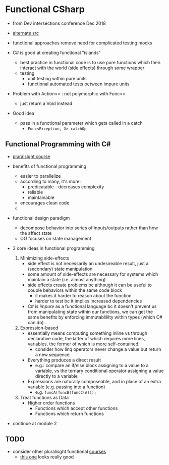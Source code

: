 Functional CSharp
=======================

- from Dev intersections conference Dec 2018
- [alternate src](https://www.ustream.tv/recorded/114916291)

- functional approaches remove need for complicated testing mocks
- C# is good at creating functional "islands"
  - best practice in functional code is to use pure functions which then interact with the world (side effects) through some wrapper
  - testing
    - unit testing within pure units
    - functional automated tests between impure units
  
- Problem with Action<> : not polymorphic with Func<>
  - just return a Void instead
- Good idea
  - pass in a functional parameter which gets called in a catch
    - `Func<Exception, X> catchOp`

## Functional Programming with C#
- [pluralsight course](https://app.pluralsight.com/player?course=functional-programming-csharp&author=dave-fancher&name=functional-programming-csharp-m1&clip=0&mode=live)
- benefits of functional programming:
    - easier to parallelize
    - according to many, it's more:
        - predicatable - decreases complexity
        - reliable
        - maintainable
    - encourages clean code
    - 
- functional design paradigm
    - decompose behavior into series of inputs/outputs rather than how the affect state
    - OO focuses on state management
- 3 core ideas in functional programming
    1. Minimizing side-effects
        - side effect is not necessarily an undesireable result, just a (secondary) state manipulation
        - some amount of side-effects are necessary for systems which maintain a state (i.e. almost anything)
        - side effects create problems bc although it can be useful to couple behaviors within the same code block
            - it makes it harder to reason about the function
            - harder to test bc it implies increased dependencies
        - C# is *impure* as a functional language bc it doesn't prevent us from manipulating state within our functions, we can get the same benefits by enforcing immutablililty within types (which C# can do).
    2. Expression-based
        - essentially means computing something inline vs through declarative code, the latter of which requires more lines, variables, the former of which is more self-contained.
            - consider how linq operators never change a value but return a new sequence
        - Everything produces a direct result
            - e.g.: compare an if/else block assigning to a value to a variable, vs the ternary conditional operator assigning a value directly to a variable
        - Expressions are naturally composeable, and in place of an extra variable (e.g. passing into a function)
            - e.g. `funcA(funcB(funcC(A)));`
    3. Treat functions as Data
        - Higher order functions
            - Functions which accept other functions
            - Functions which return functions
        
- continue at module 2


## TODO
- consider other pluralisght functional [courses](https://app.pluralsight.com/library/search?q=funtional%20C%23)
    - [this one](https://app.pluralsight.com/library/courses/csharp-applying-functional-principles/table-of-contents) looks really good